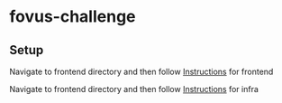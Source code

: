 # fovus-challenge

## Setup

Navigate to frontend directory and then follow [Instructions](https://github.com/sanjithpk/fovus-challenge/blob/master/frontend/README.md) for frontend

Navigate to frontend directory and then follow [Instructions](https://github.com/sanjithpk/fovus-challenge/blob/master/infra/README.md) for infra
